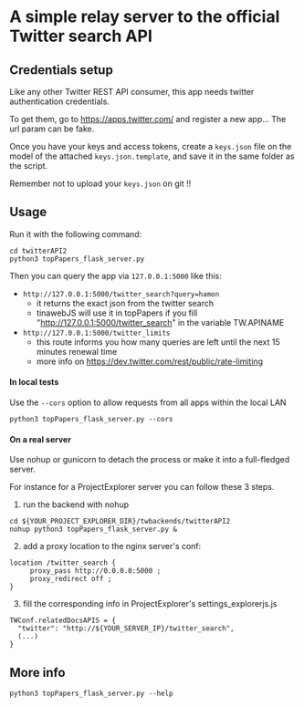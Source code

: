 A simple relay server to the official Twitter search API
========================================================

## Credentials setup

Like any other Twitter REST API consumer, this app needs twitter authentication credentials.

To get them, go to https://apps.twitter.com/ and register a new app... The url param can be fake.

Once you have your keys and access tokens, create a `keys.json` file on the model of the attached `keys.json.template`, and save it in the same folder as the script.

Remember not to upload your `keys.json` on git !!

## Usage

Run it with the following command:

```
cd twitterAPI2
python3 topPapers_flask_server.py
```

Then you can query the app via `127.0.0.1:5000` like this:

  - `http://127.0.0.1:5000/twitter_search?query=hamon`
    - it returns the exact json from the twitter search
    - tinawebJS will use it in topPapers if you fill "http://127.0.0.1:5000/twitter_search" in the variable TW.APINAME
  - `http://127.0.0.1:5000/twitter_limits`
    - this route informs you how many queries are left until the next 15 minutes renewal time
    - more info on https://dev.twitter.com/rest/public/rate-limiting


#### In local tests
Use the `--cors` option to allow requests from all apps within the local LAN

```
python3 topPapers_flask_server.py --cors
```

#### On a real server
Use nohup or gunicorn to detach the process or make it into a full-fledged server.

For instance for a ProjectExplorer server you can follow these 3 steps.

1. run the backend with nohup
```
cd ${YOUR_PROJECT_EXPLORER_DIR}/twbackends/twitterAPI2
nohup python3 topPapers_flask_server.py &
```
2. add a proxy location to the nginx server's conf:
```
location /twitter_search {
     proxy_pass http://0.0.0.0:5000 ;
     proxy_redirect off ;
}
```

3. fill the corresponding info in ProjectExplorer's settings_explorerjs.js
```
TWConf.relatedDocsAPIS = {
  "twitter": "http://${YOUR_SERVER_IP}/twitter_search",
  (...)
}
```


## More info

```python3 topPapers_flask_server.py --help```
